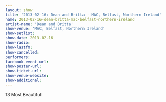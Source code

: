 ```yaml
---
layout: show
title: '2013-02-16: Dean and Britta - MAC, Belfast, Northern Ireland'
name: 2013-02-16-dean-britta-mac-belfast-northern-ireland
artist-name: 'Dean and Britta'
show-venue: 'MAC, Belfast, Northern Ireland'
show-setlist: 
show-date: 2013-02-16
show-radio: 
show-lastfm: 
show-cancelled: 
performers: 
facebook-event-url: 
show-poster-url: 
show-ticket-url: 
show-venue-website: 
show-additional: 
---
```


13 Most Beautiful